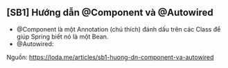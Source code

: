 ## [SB1] Hướng dẫn @Component và @Autowired
- @Component là một Annotation (chú thích) đánh dấu trên các Class để giúp Spring biết nó là một Bean.
- @Autowired:

Nguồn: https://loda.me/articles/sb1-huong-dn-component-va-autowired
